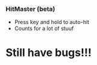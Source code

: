 ### HitMaster (beta)

- Press key and hold to auto-hit
- Counts for a lot of stuuf

# Still have bugs!!!
